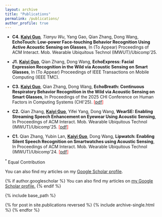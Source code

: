 ```yaml
---
layout: archive
title: "Publications"
permalink: /publications/
author_profile: true
---
```


- **C4.** **<u>Kaiyi Guo</u>**<sup>*</sup>, Tianyu Wu<sup>*</sup>, Yang Gao, Qian Zhang, Dong Wang, **EchoTouch: Low-power Face-touching Behavior Recognition Using Active Acoustic Sensing on Glasses**, In (To Appear) Proceedings of ACM Interact. Mob. Wearable Ubiquitous Technol (IMWUT)/Ubicomp'25.

- **J1.** **<u>Kaiyi Guo</u>**, Qian Zhang, Dong Wang, **EchoExpress: Facial Expression Recognition in the Wild via Acoustic Sensing on Smart Glasses**, In (To Appear) Proceedings of IEEE Transactions on Mobile Computing (IEEE TMC).

- **C3.** **<u>Kaiyi Guo</u>**, Qian Zhang, Dong Wang, **EchoBreath: Continuous Respiratory Behavior Recognition in the Wild via Acoustic Sensing on Smart Glasses**, In Proceedings of the 2025 CHI Conference on Human Factors in Computing Systems (CHI'25).
<span style="color: red;">[[pdf](https://dl.acm.org/doi/10.1145/3706598.3714171)]</span>

- **C2.** Qian Zhang, **<u>Kaiyi Guo</u>**, Yifei Yang, Dong Wang, **WearSE: Enabling Streaming Speech Enhancement on Eyewear Using Acoustic Sensing**, In Proceedings of ACM Interact. Mob. Wearable Ubiquitous Technol (IMWUT)/Ubicomp'25.
<span style="color: red;">[[pdf](https://dl.acm.org/doi/10.1145/3712288)]</span>

- **C1.** Qian Zhang, Yubin Lan, **<u>Kaiyi Guo</u>**, Dong Wang, **Lipwatch: Enabling Silent Speech Recognition on Smartwatches using Acoustic Sensing**, In Proceedings of ACM Interact. Mob. Wearable Ubiquitous Technol (IMWUT)/Ubicomp'24. <span style="color: red;">[[pdf](https://dl.acm.org/doi/10.1145/3659614)]</span>

<sup>*</sup> Equal Contribution

You can also find my articles on my [Google Scholar profile](https://scholar.google.com/citations?user=dCuMUU4AAAAJ&hl=zh-CN).

{% if author.googlescholar %}
  You can also find my articles on <u><a href="{{author.googlescholar}}">my Google Scholar profile</a>.</u>
{% endif %}

{% include base_path %}

{% for post in site.publications reversed %}
  {% include archive-single.html %}
{% endfor %}
